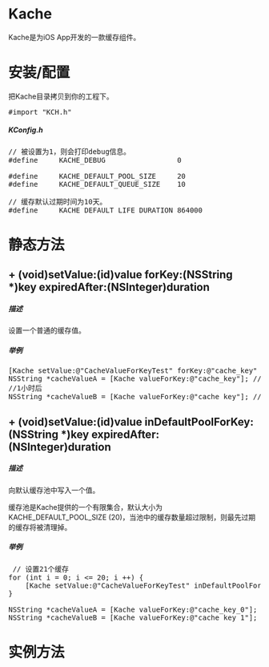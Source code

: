 Kache
=============

Kache是为iOS App开发的一款缓存组件。

安装/配置
======================

把Kache目录拷贝到你的工程下。

<pre>
#import "KCH.h"
</pre>

##### *KConfig.h*
<pre>
// 被设置为1，则会打印debug信息。
#define     KACHE_DEBUG                 0

#define     KACHE_DEFAULT_POOL_SIZE     20
#define     KACHE_DEFAULT_QUEUE_SIZE    10

// 缓存默认过期时间为10天。
#define     KACHE_DEFAULT_LIFE_DURATION 864000
</pre>

静态方法
=========

## + (void)setValue:(id)value forKey:(NSString *)key expiredAfter:(NSInteger)duration
##### *描述*

设置一个普通的缓存值。

##### *举例*

<pre>
[Kache setValue:@"CacheValueForKeyTest" forKey:@"cache_key" expiredAfter:3600];
NSString *cacheValueA = [Kache valueForKey:@"cache_key"]; // cacheValueA: @"CacheValueForKeyTest"
//1小时后
NSString *cacheValueB = [Kache valueForKey:@"cache_key"]; // cacheValueB: nil
</pre>

## + (void)setValue:(id)value inDefaultPoolForKey:(NSString *)key expiredAfter:(NSInteger)duration
##### *描述*

向默认缓存池中写入一个值。

缓存池是Kache提供的一个有限集合，默认大小为 KACHE_DEFAULT_POOL_SIZE (20)，当池中的缓存数量超过限制，则最先过期的缓存将被清理掉。

##### *举例*

<pre>
 // 设置21个缓存
for (int i = 0; i <= 20; i ++) {
    [Kache setValue:@"CacheValueForKeyTest" inDefaultPoolForKey:[NSString stringWithFormat:@"cache_key_%d", i] expiredAfter:i+10];
}

NSString *cacheValueA = [Kache valueForKey:@"cache_key_0"]; // cacheValueA: nil
NSString *cacheValueB = [Kache valueForKey:@"cache_key_1"]; // cacheValueB: @"CacheValueForKeyTest"
</pre>

实例方法
=========

